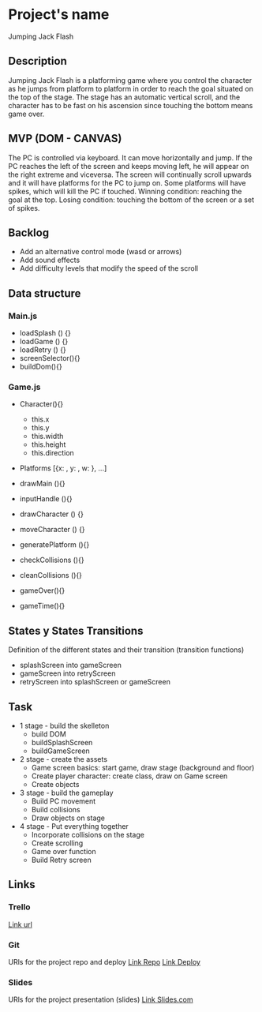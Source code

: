 # Project's name
Jumping Jack Flash

## Description
Jumping Jack Flash is a platforming game where you control the character as he jumps from platform to platform in order to reach the goal situated on the top of the stage. The stage has an automatic vertical scroll, and the character has to be fast on his ascension since touching the bottom means game over.

## MVP (DOM - CANVAS)
The PC is controlled via keyboard. It can move horizontally and jump.
If the PC reaches the left of the screen and keeps moving left, he will appear on the right extreme and viceversa.
The screen will continually scroll upwards and it will have platforms for the PC to jump on.
Some platforms will have spikes, which will kill the PC if touched.
Winning condition: reaching the goal at the top. Losing condition: touching the bottom of the screen or a set of spikes.


## Backlog
- Add an alternative control mode (wasd or arrows)
- Add sound effects
- Add difficulty levels that modify the speed of the scroll


## Data structure

### Main.js

- loadSplash () {}
- loadGame () {}
- loadRetry () {}
- screenSelector(){}
- buildDom(){}

### Game.js

- Character(){}
  - this.x
  - this.y
  - this.width
  - this.height
  - this.direction
 
- Platforms [{x: , y: , w: }, ...]

- drawMain (){}
- inputHandle (){}
- drawCharacter () {}
- moveCharacter () {}
- generatePlatform (){}
- checkCollisions (){}
- cleanCollisions (){}
- gameOver(){}
- gameTime(){}



## States y States Transitions
Definition of the different states and their transition (transition functions)

- splashScreen into gameScreen
- gameScreen into retryScreen
- retryScreen into splashScreen or gameScreen


## Task

- 1 stage - build the skelleton
  - build DOM
  - buildSplashScreen
  - buildGameScreen
- 2 stage - create the assets
  - Game screen basics: start game, draw stage (background and floor)
  - Create player character: create class, draw on Game screen
  - Create objects
- 3 stage - build the gameplay
   - Build PC movement
   - Build collisions
   - Draw objects on stage
 - 4 stage - Put everything together
   - Incorporate collisions on the stage
   - Create scrolling
   - Game over function
   - Build Retry screen


## Links


### Trello
[Link url](https://trello.com/b/Kf3s6baJ/jumpin-jack-flash-game)


### Git
URls for the project repo and deploy
[Link Repo](https://github.com/rlaz133/JumpinJackFlash)
[Link Deploy](http://github.com)


### Slides
URls for the project presentation (slides)
[Link Slides.com](http://slides.com)

